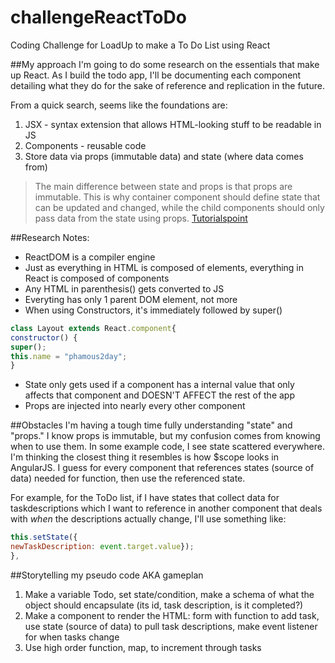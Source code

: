 # challengeReactToDo
Coding Challenge for LoadUp to make a To Do List using React

##My approach
I'm going to do some research on the essentials that make up React. As I build the todo app, I'll be documenting each component detailing what they do for the sake of reference and replication in the future.

From a quick search, seems like the foundations are:

1. JSX - syntax extension that allows HTML-looking stuff to be readable in JS
2. Components - reusable code
3. Store data via props (immutable data) and state (where data comes from)

> The main difference between state and props is that props are immutable. This is why container component should define state that can be updated and changed, while the child components should only pass data from the state using props.
[Tutorialspoint](https://www.tutorialspoint.com/reactjs/reactjs_props_overview.htm)

##Research Notes:
* ReactDOM is a compiler engine
* Just as everything in HTML is composed of elements, everything in React is composed of components
* Any HTML in parenthesis() gets converted to JS
* Everyting has only 1 parent DOM element, not more
* When using Constructors, it's immediately followed by super()

```js
class Layout extends React.component{
constructor() {
super();
this.name = "phamous2day";
}
```

* State only gets used if a component has a internal value that only affects that component and DOESN'T AFFECT the rest of the app
* Props are injected into nearly every other component


##Obstacles
I'm having a tough time fully understanding "state" and "props." I know props is immutable, but my confusion comes from knowing when to use them. In some example code, I see state scattered everywhere. I'm thinking the closest thing it resembles is how $scope looks in AngularJS. I guess for every component that references states (source of data) needed for function, then use the referenced state.

For example, for the ToDo list, if I have states that collect data for taskdescriptions which I want to reference in another component that deals with *when* the descriptions actually change, I'll use something like:

```js
this.setState({
newTaskDescription: event.target.value});
},
```

##Storytelling my pseudo code AKA gameplan
1. Make a variable Todo, set state/condition, make a schema of what the object should encapsulate (its id, task description, is it completed?)
2. Make a component to render the HTML: form with function to add task, use state (source of data) to pull task descriptions, make event listener for when tasks change
3. Use high order function, map, to increment through tasks
